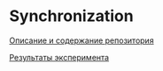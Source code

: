 # Synchronization

[Описание и содержание репозитория](https://synchronization.streamlit.app/)

[Результаты эксперимента](https://drive.google.com/drive/folders/17DyaZ56omQ0tI5Y14N6ezqf6LX6c5djy?usp=drive_link)
